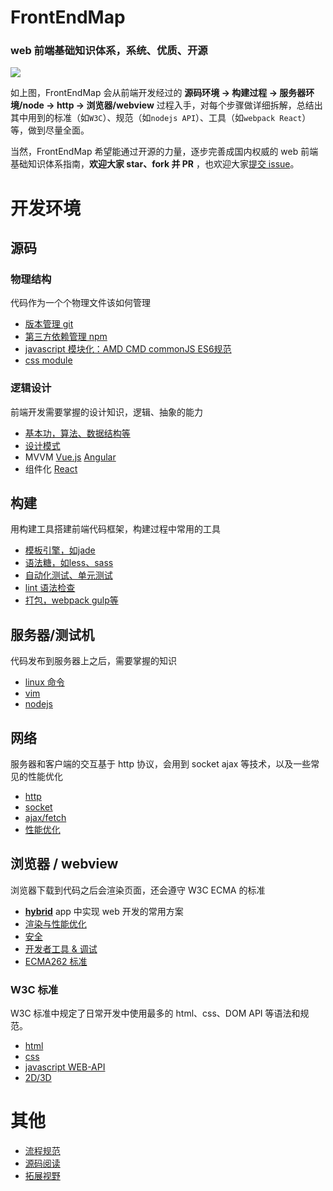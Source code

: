 # FrontEndMap

### web 前端基础知识体系，系统、优质、开源

![](https://camo.githubusercontent.com/296599ca34161a124b0253c24d41d621cb0bb3ef/687474703a2f2f696d61676573323031352e636e626c6f67732e636f6d2f626c6f672f3133383031322f3230313630392f3133383031322d32303136303931343132333834353734322d3630373231333137302e706e67)

如上图，FrontEndMap 会从前端开发经过的 **源码环境 -> 构建过程 -> 服务器环境/node -> http -> 浏览器/webview** 过程入手，对每个步骤做详细拆解，总结出其中用到的标准（如`W3C`）、规范（如`nodejs API`）、工具（如`webpack React`）等，做到尽量全面。

当然，FrontEndMap 希望能通过开源的力量，逐步完善成国内权威的 web 前端基础知识体系指南，**欢迎大家 star、fork 并 PR** ，也欢迎大家[提交 issue](https://github.com/frontendmap/frontendmap/issues)。

# 开发环境

## 源码

### 物理结构

代码作为一个个物理文件该如何管理

- [版本管理 git](./source-env/source/physics/git.md)
- [第三方依赖管理 npm](./source-env/source/physics/npm.md)
- [javascript 模块化：AMD CMD commonJS ES6规范](./source-env/source/physics/js-module.md)
- [css module](./source-env/source/physics/css-module.md)

### 逻辑设计

前端开发需要掌握的设计知识，逻辑、抽象的能力

- [基本功，算法、数据结构等](./source-env/source/logic/basic.md)
- [设计模式](./source-env/source/logic/design-pattern.md)
- MVVM [Vue.js](./source-env/source/logic/vue.md) [Angular](./source-env/source/logic/angular.md)
- 组件化 [React](./source-env/source/logic/reactjs.md)


## 构建

用构建工具搭建前端代码框架，构建过程中常用的工具

- [模板引擎，如jade](./source-env/build/tpl.md)
- [语法糖，如less、sass](./source-env/build/sugar.md)
- [自动化测试、单元测试](./source-env/build/test.md)
- [lint 语法检查](./source-env/build/lint.md)
- [打包，webpack gulp等](./source-env/build/pack.md)

## 服务器/测试机

代码发布到服务器上之后，需要掌握的知识

- [linux 命令](./server/linux-command.md)
- [vim](./server/vim.md)
- [nodejs](./server/nodejs.md)

## 网络

服务器和客户端的交互基于 http 协议，会用到 socket ajax 等技术，以及一些常见的性能优化

- [http](./net/http.md)
- [socket](./net/socket.md)
- [ajax/fetch](./net/ajax-fetch.md)
- [性能优化](./net/performance.md)

## 浏览器 / webview

浏览器下载到代码之后会渲染页面，还会遵守 W3C ECMA 的标准

- **[hybrid](./browser/hybrid.md)** app 中实现 web 开发的常用方案
- [渲染与性能优化](./browser/render.md)
- [安全](./browser/security.md)
- [开发者工具 & 调试](./browser/dev-tool.md)
- [ECMA262 标准](./browser/ecma.md)

### W3C 标准

W3C 标准中规定了日常开发中使用最多的 html、css、DOM API 等语法和规范。

- [html](./browser/w3c/html.md)
- [css](./browser/w3c/css.md)
- [javascript WEB-API](./browser/w3c/js-web-api.md)
- [2D/3D](./browser/w3c/2d-3d.md)

# 其他

- [流程规范](./other/flow-standard.md)
- [源码阅读](./other/source-read.md)
- [拓展视野](./other/expand-view.md)



